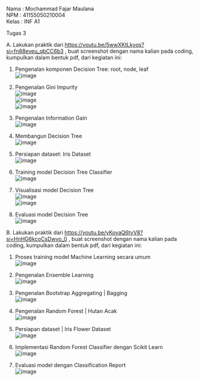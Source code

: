 Nama : Mochammad Fajar Maulana <br>
NPM  : 41155050210004 <br>
Kelas : INF A1 <br>

Tugas 3

A.	Lakukan praktik dari https://youtu.be/5wwXKtLkyqs?si=fn88eveu_qbCC6b3 , buat screenshot dengan nama kalian pada coding, kumpulkan dalam bentuk pdf, dari kegiatan ini:
1.	Pengenalan komponen Decision Tree: root, node, leaf <br>
 ![image](https://github.com/user-attachments/assets/81e140b1-2c26-4916-8d09-f10da8093846) <br>

2.	Pengenalan Gini Impurity <br>
 ![image](https://github.com/user-attachments/assets/e7a335db-cddc-4d72-b5e0-5143cce8ca13) <br>
 ![image](https://github.com/user-attachments/assets/c34388b6-4bb2-42f5-b13e-b675d73ddf48) <br>
 ![image](https://github.com/user-attachments/assets/1822b5f2-f299-41ec-9a3a-bb7e07138fe6) <br>

3.	Pengenalan Information Gain <br>
 ![image](https://github.com/user-attachments/assets/3c69ebd2-a31b-465e-8093-de79c5866f2f) <br>

4.	Membangun Decision Tree <br>
 ![image](https://github.com/user-attachments/assets/18b8498b-592c-4ac1-89b6-90dd6717d249) <br>

5.	Persiapan dataset: Iris Dataset <br>
 ![image](https://github.com/user-attachments/assets/511958ab-9c46-4d64-9347-59d8cc782338) <br>

6.	Training model Decision Tree Classifier <br>
 ![image](https://github.com/user-attachments/assets/e2eb6a08-2225-4c68-ab92-a8262322b667) <br>

7.	Visualisasi model Decision Tree <br>
 ![image](https://github.com/user-attachments/assets/b83229d9-f25c-4c0c-b64f-7b59b15b0106) <br>
 ![image](https://github.com/user-attachments/assets/030a3859-895d-40d8-a06a-8a9bf40eef4c) <br>

8.	Evaluasi model Decision Tree <br>
 ![image](https://github.com/user-attachments/assets/1628421a-f1ee-486f-b0df-8efa543da595) <br>

B.	Lakukan praktik dari https://youtu.be/yKovaQ6tyV8?si=HnHG6kcoCsDwvo_0 , buat screenshot dengan nama kalian pada coding, kumpulkan dalam bentuk pdf, dari kegiatan ini:
1.	Proses training model Machine Learning secara umum <br>
![image](https://github.com/user-attachments/assets/9efa2138-b539-4f2e-b1c4-03537a346743) <br>

2.	Pengenalan Ensemble Learning <br>
 ![image](https://github.com/user-attachments/assets/ffe3f433-187d-40ca-8032-ec839d024506) <br>

3.	Pengenalan Bootstrap Aggregating | Bagging <br>
 ![image](https://github.com/user-attachments/assets/baff72ca-3728-410f-b2c0-f725cc64b749) <br>

4.	Pengenalan Random Forest | Hutan Acak <br>
 ![image](https://github.com/user-attachments/assets/55390f4a-c9a6-4b4d-9acf-f9635fe6e7c5) <br>

5.	Persiapan dataset | Iris Flower Dataset <br>
![image](https://github.com/user-attachments/assets/c4823696-42ff-41bb-b146-de7a6bb14c94) <br>

6.	Implementasi Random Forest Classifier dengan Scikit Learn <br>
 ![image](https://github.com/user-attachments/assets/58742ac0-59ce-4157-a24f-70978ea6788b) <br>

7.	Evaluasi model  dengan Classification Report <br>
 ![image](https://github.com/user-attachments/assets/06701d59-c1f6-4373-9c43-99b9403b8cf8)

